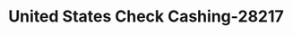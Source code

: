 ---
f_zip-code: 48075
f_state-code: MI
title: United States Check Cashing-28217
f_phone: 248-557-0030
f_city-only: Southfield
f_address: 21500 Northwestern Hwy Southfield
f_location-unique-id: '28217'
slug: united-states-check-cashing-28217
updated-on: '2024-05-30T13:46:58.046Z'
created-on: '2024-05-30T13:36:59.803Z'
published-on: '2024-05-30T13:54:32.469Z'
f_city-state: cms/city/southfield-mi.md
f_company: cms/company/united-states-check-cashing.md
f_state: cms/state/michigan.md
layout: '[payday-loan].html'
tags: payday-loan
---